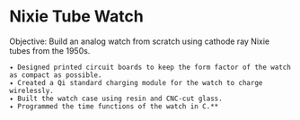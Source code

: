 # Nixie Tube Watch
Objective: Build an analog watch from scratch using cathode ray Nixie tubes from the 1950s.

    ✦ Designed printed circuit boards to keep the form factor of the watch as compact as possible.
    ✦ Created a Qi standard charging module for the watch to charge wirelessly.
    ✦ Built the watch case using resin and CNC-cut glass.
    ✦ Programmed the time functions of the watch in C.**
